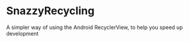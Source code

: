 # SnazzyRecycling
A simpler way of using the Android RecyclerView, to help you speed up development
